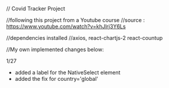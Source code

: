 // Covid Tracker Project

//following this project from a Youtube course
//source : https://www.youtube.com/watch?v=khJlrj3Y6Ls

//dependencies installed
//axios, react-chartjs-2 react-countup

//My own implemented changes below:

1/27
 - added a label for the NativeSelect element
 - added the fix for country='global'
